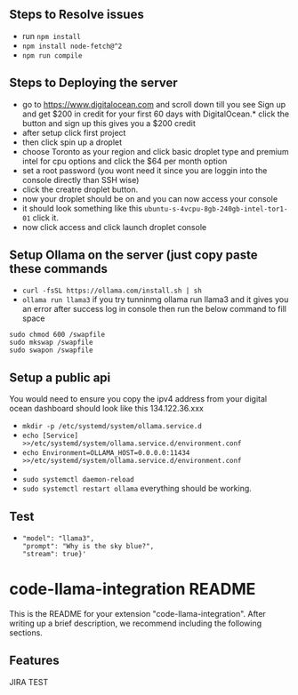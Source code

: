 ## Steps to Resolve issues
- run ```npm install```
- ```npm install node-fetch@^2```
- ```npm run compile```


## Steps to Deploying the server
- go to https://www.digitalocean.com and scroll down till you see Sign up and get $200 in credit for your first 60 days with DigitalOcean.* click the button and sign up this gives you a $200 credit
- after setup click first project
- then click spin up a droplet
- choose Toronto as your region and click basic droplet type and premium intel for cpu options and click the $64 per month option
- set a root password (you wont need it since you are loggin into the console directly than SSH wise)
- click the creatre droplet button.
- now your droplet should be on and you can now access your console
- it should look something like this ```ubuntu-s-4vcpu-8gb-240gb-intel-tor1-01``` click it.
- now click access and click launch droplet console

## Setup Ollama on the server (just copy paste these commands
- ```curl -fsSL https://ollama.com/install.sh | sh```
- ```ollama run llama3```
if you try tunninmg ollama run llama3 and it gives you an error after success log in console then run the below command to fill space
```sudo fallocate -l 2G /swapfile
sudo chmod 600 /swapfile
sudo mkswap /swapfile
sudo swapon /swapfile
```

## Setup a public api
You would need to ensure you copy the ipv4 address from your digital ocean dashboard should look like this 134.122.36.xxx
- ```mkdir -p /etc/systemd/system/ollama.service.d```
- ```echo [Service] >>/etc/systemd/system/ollama.service.d/environment.conf```
- ```echo Environment=OLLAMA_HOST=0.0.0.0:11434 >>/etc/systemd/system/ollama.service.d/environment.conf```
- 
- ```sudo systemctl daemon-reload```
- ```sudo systemctl restart ollama```
everything should be working.

## Test
- ```curl -X POST http://178.128.231.xxx:11434/api/generate -d '{
  "model": "llama3",
  "prompt": "Why is the sky blue?",
  "stream": true}'
  ```

  

# code-llama-integration README

This is the README for your extension "code-llama-integration". After writing up a brief description, we recommend including the following sections.

## Features

JIRA TEST
